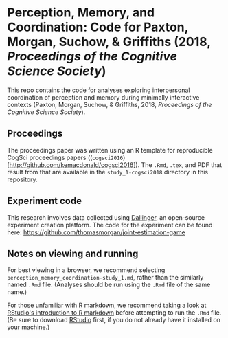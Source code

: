 # Perception, Memory, and Coordination: Code for Paxton, Morgan, Suchow, & Griffiths (2018, *Proceedings of the Cognitive Science Society*)

This repo contains the code for analyses exploring interpersonal coordination of
perception and memory during minimally interactive contexts (Paxton, Morgan,
Suchow, & Griffiths, 2018, *Proceedings of the Cognitive Science Society*).

## Proceedings

The proceedings paper was written using an R template for reproducible CogSci
proceedings papers ((`cogsci2016`)[http://github.com/kemacdonald/cogsci2016]).
The `.Rmd`, `.tex`, and PDF that result from that are available in the
`study_1-cogsci2018` directory in this repository.

## Experiment code

This research involves data collected using [Dallinger](http://dallinger.docs.io),
an open-source experiment creation platform. The code for the experiment can be
found here: https://github.com/thomasmorgan/joint-estimation-game

## Notes on viewing and running

For best viewing in a browser, we recommend selecting
`perception_memory_coordination-study_1.md`, rather than the similarly named
`.Rmd` file. (Analyses should be run using the `.Rmd` file of the same name.)

For those unfamiliar with R markdown, we recommend taking a look at [RStudio's
introduction to R markdown](https://rmarkdown.rstudio.com/) before attempting
to run the `.Rmd` file. (Be sure to download [RStudio](https://www.rstudio.com/)
first, if you do not already have it installed on your machine.)
